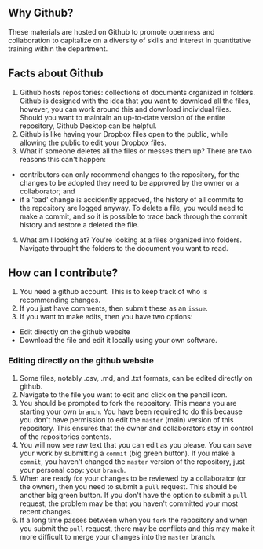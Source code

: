 ## Why Github?
These materials are hosted on Github to promote openness and collaboration to capitalize on a diversity of skills and interest in quantitative training within the department.

## Facts about Github
1. Github hosts repositories: collections of documents organized in folders. Github is designed with the idea that you want to download all the files, however, you can work around this and download individual files. Should you want to maintain an up-to-date version of the entire repository, Github Desktop can be helpful.
2. Github is like having your Dropbox files open to the public, while allowing the public to edit your Dropbox files.
3. What if someone deletes all the files or messes them up? There are two reasons this can't happen:
  - contributors can only recommend changes to the repository, for the changes to be adopted they need to be approved by the owner or a collaborator; and
  - if a 'bad' change is accidently approved, the history of all commits to the repository are logged anyway. To delete a file, you would need to make a commit, and so it is possible to trace back through the commit history and restore a deleted the file.
4. What am I looking at? You're looking at a files organized into folders. Navigate throught the folders to the document you want to read.

## How can I contribute?
1. You need a github account. This is to keep track of who is recommending changes.
2. If you just have comments, then submit these as an `issue`.
3. If you want to make edits, then you have two options:
  - Edit directly on the github website
  - Download the file and edit it locally using your own software.
  
### Editing directly on the github website
1. Some files, notably .csv, .md, and .txt formats, can be edited directly on github.
2. Navigate to the file you want to edit and click on the pencil icon.
3. You should be prompted to fork the repository. This means you are starting your own `branch`. You have been required to do this because you don't have permission to edit the `master` (main) version of this repository. This ensures that the owner and collaborators stay in control of the repositories contents.
4. You will now see raw text that you can edit as you please. You can save your work by submitting a `commit` (big green button). If you make a `commit`, you haven't changed the `master` version of the repository, just your personal copy: your `branch`.
5. When are ready for your changes to be reviewed by a collaborator (or the owner), then you need to submit a `pull` request. This should be another big green button. If you don't have the option to submit a `pull` request, the problem may be that you haven't committed your most recent changes.
6. If a long time passes between when you `fork` the repository and when you submit the `pull` request, there may be conflicts and this may make it more difficult to merge your changes into the `master` branch.
